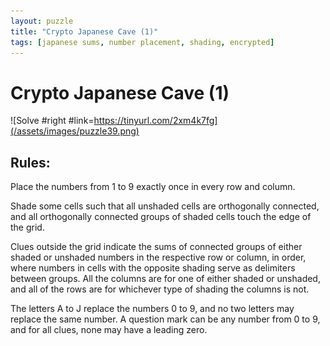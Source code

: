 ```yaml
---
layout: puzzle
title: "Crypto Japanese Cave (1)"
tags: [japanese sums, number placement, shading, encrypted]
---
```


# Crypto Japanese Cave (1)

![Solve #right #link=https://tinyurl.com/2xm4k7fg](/assets/images/puzzle39.png)

## Rules:

Place the numbers from 1 to 9 exactly once in every row and column.

Shade some cells such that all unshaded cells are orthogonally connected, and all orthogonally connected groups of shaded cells touch the edge of the grid.

Clues outside the grid indicate the sums of connected groups of either shaded or unshaded numbers in the respective row or column, in order, where numbers in cells with the opposite shading serve as delimiters between groups. All the columns are for one of either shaded or unshaded, and all of the rows are for whichever type of shading the columns is not.

The letters A to J replace the numbers 0 to 9, and no two letters may replace the same number. A question mark can be any number from 0 to 9, and for all clues, none may have a leading zero. 

